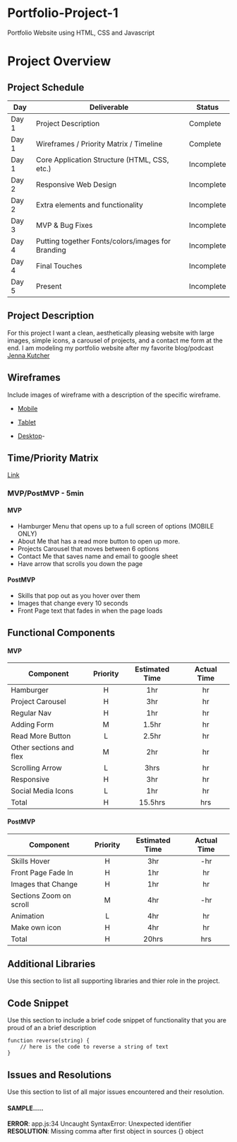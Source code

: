 # Portfolio-Project-1
Portfolio Website using HTML, CSS and Javascript

# Project Overview

## Project Schedule

|  Day | Deliverable | Status
|---|---| ---|
|Day 1| Project Description | Complete
|Day 1| Wireframes / Priority Matrix / Timeline | Complete
|Day 1| Core Application Structure (HTML, CSS, etc.) | Incomplete
|Day 2| Responsive Web Design | Incomplete
|Day 2| Extra elements and functionality | Incomplete
|Day 3| MVP & Bug Fixes | Incomplete
|Day 4| Putting together Fonts/colors/images for Branding | Incomplete
|Day 4| Final Touches | Incomplete
|Day 5| Present | Incomplete


## Project Description

For this project I want a clean, aesthetically pleasing website with large images, simple icons, a carousel of projects, and a contact me form at the end.
I am modeling my portfolio website after my favorite blog/podcast [Jenna Kutcher](https://jennakutcher.com/)

## Wireframes

Include images of wireframe with a description of the specific wireframe.   

- [Mobile](https://drive.google.com/file/d/1fIve_LnaWgtU_JNv1x4y_18H6YL8AeVw/view?usp=sharing)

- [Tablet](https://drive.google.com/file/d/1jEtvOgbXKUVgSWkhcauFlze5DiovKY2A/view?usp=sharing)

- [Desktop](https://drive.google.com/file/d/1QOrAW1_NSFuM0yXjblfwGd5EDrGgmD_p/view?usp=sharing)-

## Time/Priority Matrix 

[Link](https://drive.google.com/file/d/1Oo29KYGktbupm9MPZZxr6nj0vqokuRuV/view?usp=sharing)

### MVP/PostMVP - 5min

#### MVP
- Hamburger Menu that opens up to a full screen of options (MOBILE ONLY)
- About Me that has a read more button to open up more.
- Projects Carousel that moves between 6 options
- Contact Me that saves name and email to google sheet
- Have arrow that scrolls you down the page

#### PostMVP 
- Skills that pop out as you hover over them
- Images that change every 10 seconds
- Front Page text that fades in when the page loads


## Functional Components

#### MVP
| Component | Priority | Estimated Time | Actual Time |
| --- | :---: |  :---: | :---: | 
| Hamburger | H | 1hr | hr |
| Project Carousel | H | 3hr | hr |
| Regular Nav | H | 1hr | hr |  
| Adding Form | M | 1.5hr|  hr | 
| Read More Button | L | 2.5hr|  hr |
| Other sections and flex| M | 2hr | hr|
| Scrolling Arrow | L | 3hrs|  hr | 
| Responsive | H | 3hr | hr | hr |
| Social Media Icons | L | 1hr |  hr |
| Total | H | 15.5hrs| hrs |

#### PostMVP
| Component | Priority | Estimated Time | Actual Time |
| --- | :---: |  :---: | :---: | 
| Skills Hover | H | 3hr | -hr | hr |
| Front Page Fade In | H | 1hr | hr |
| Images that Change | H | 1hr | hr |
| Sections Zoom on scroll | M | 4hr | -hr | hr |
| Animation | L | 4hr | hr |
| Make own icon | H | 4hr | hr |
| Total | H | 20hrs| hrs |

## Additional Libraries
 Use this section to list all supporting libraries and thier role in the project. 

## Code Snippet

Use this section to include a brief code snippet of functionality that you are proud of an a brief description  

```
function reverse(string) {
	// here is the code to reverse a string of text
}
```

## Issues and Resolutions
 Use this section to list of all major issues encountered and their resolution.

#### SAMPLE.....
**ERROR**: app.js:34 Uncaught SyntaxError: Unexpected identifier                                
**RESOLUTION**: Missing comma after first object in sources {} object
